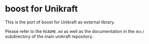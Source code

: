 boost for Unikraft
===================

This is the port of boost for Unikraft as external library.

Please refer to the `README.md` as well as the documentation in the `doc/`
subdirectory of the main unikraft repository.
